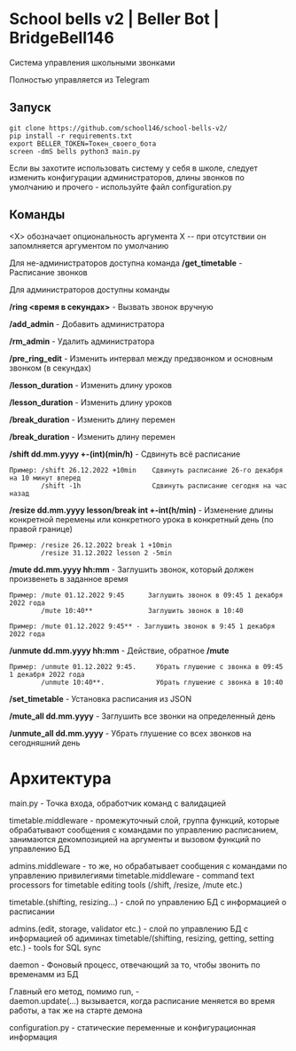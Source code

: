 # School bells v2 | Beller Bot | BridgeBell146

Система управления школьными звонками

Полностью управляется из Telegram

## Запуск

```
git clone https://github.com/school146/school-bells-v2/
pip install -r requirements.txt
export BELLER_TOKEN=Токен_своего_бота
screen -dmS bells python3 main.py
```
Если вы захотите использовать систему у себя в школе, следует изменить конфигурации администраторов, длины звонков по умолчанию и прочего - используйте файл configuration.py

## Команды

<Х> обозначает опциональность аргумента Х -- при отсутствии он запомлняется аргументом по умолчанию

Для не-администраторов доступна команда
**/get_timetable** - Расписание звонков 


Для администраторов доступны команды

**/ring <время в секундах>** - Вызвать звонок вручную

**/add_admin** - Добавить администратора

**/rm_admin** - Удалить администратора

**/pre_ring_edit** - Изменить интервал между предзвонком и основным звонком (в секундах)

**/lesson_duration** - Изменить длину уроков

**/lesson_duration** - Изменить длину уроков

**/break_duration** - Изменить длину перемен

**/break_duration** - Изменить длину перемен

**/shift dd.mm.yyyy +-(int)(min/h)** - Сдвинуть всё расписание

    Пример: /shift 26.12.2022 +10min    Сдвинуть расписание 26-го декабря на 10 минут вперед 
            /shift -1h                  Сдвинуть расписание сегодня на час назад

**/resize dd.mm.yyyy lesson/break int +-int(h/min)** - Изменение длины конкретной перемены или конкретного урока в конкретный день (по правой границе)

    Пример: /resize 26.12.2022 break 1 +10min
            /resize 31.12.2022 lesson 2 -5min

**/mute dd.mm.yyyy hh:mm** - Заглушить звонок, который должен произвенеть в заданное время

    Пример: /mute 01.12.2022 9:45      Заглушить звонок в 09:45 1 декабря 2022 года
            /mute 10:40**              Заглушить звонок в 10:40   

    Пример: /mute 01.12.2022 9:45** - Заглушить звонок в 9:45 1 декабря 2022 года

**/unmute dd.mm.yyyy hh:mm** - Действие, обратное **/mute**

    Пример: /unmute 01.12.2022 9:45.     Убрать глушение с звонка в 09:45 1 декабря 2022 года
            /unmute 10:40**.             Убрать глушение с звонка в 10:40   

**/set_timetable** - Установка расписания из JSON

**/mute_all dd.mm.yyyy** - Заглушить все звонки на определенный день

**/unmute_all dd.mm.yyyy** - Убрать глушение со всех звонков на сегодняшний день

# Архитектура
main.py - Точка входа, обработчик команд с валидацией

timetable.middleware - промежуточный слой, группа функций, которые обрабатывают сообщения с командами по управлению расписанием, занимаются декомпозицией на аргументы и вызовом функций по управлению БД

admins.middleware - то же, но обрабатывает сообщения с командами по управлению привилегиями
 timetable.middleware - command text processors for timetable editing tools (/shift, /resize, /mute etc.)

timetable.(shifting, resizing...) - слой по управлению БД с информацией о расписании

admins.(edit, storage, validator etc.) - слой по управлению БД с информацией об адиминах
   timetable/(shifting, resizing, getting, setting etc.) - tools for SQL sync

daemon - Фоновый процесс, отвечающий за то, чтобы звонить по временамм из БД

Главный его метод, помимо run, -   
daemon.update(...) вызывается, когда расписание меняется во время работы, а так же на старте демона

configuration.py - статические переменные и конфигурационная информация
